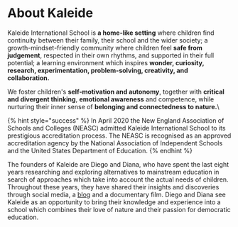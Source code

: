 # About Kaleide

Kaleide International School is **a home-like setting** where children find continuity between their family, their school and the wider society; a growth-mindset-friendly community where children feel **safe from judgement**, respected in their own rhythms, and supported in their full potential; a learning environment which inspires **wonder, curiosity, research, experimentation, problem-solving, creativity, and collaboration.**

We foster children's **self-motivation and autonomy**, together with **critical and divergent thinking**, **emotional awareness** and competence, while nurturing their inner sense of **belonging and connectedness to nature.**\


{% hint style="success" %}
In April 2020 the New England Association of Schools and Colleges (NEASC) admitted Kaleide International School to its prestigious accreditation process. The NEASC is recognised as an approved accreditation agency by the National Association of Independent Schools and the United States Department of Education.
{% endhint %}

The founders of Kaleide are Diego and Diana, who have spent the last eight years researching and exploring alternatives to mainstream education in search of approaches which take into account the actual needs of children. Throughout these years, they have shared their insights and discoveries through social media, a [blog](https://www.estonoesunaescuela.org) and a documentary film. Diego and Diana see Kaleide as an opportunity to bring their knowledge and experience into a school which combines their love of nature and their passion for democratic education.

